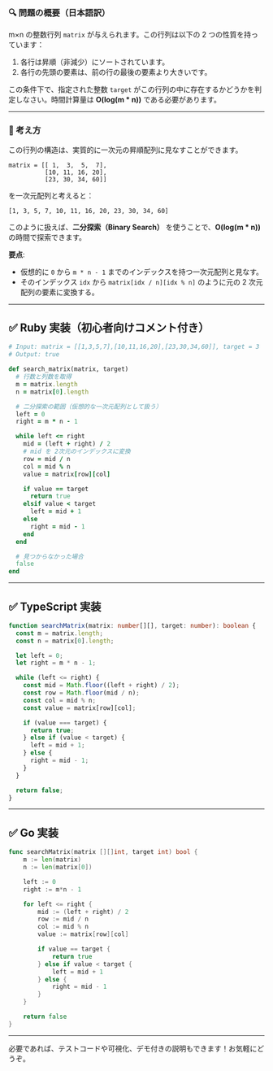 ### 🔍 問題の概要（日本語訳）

m×n の整数行列 `matrix` が与えられます。この行列は以下の 2 つの性質を持っています：

1. 各行は昇順（非減少）にソートされています。
2. 各行の先頭の要素は、前の行の最後の要素より大きいです。

この条件下で、指定された整数 `target` がこの行列の中に存在するかどうかを判定しなさい。時間計算量は **O(log(m \* n))** である必要があります。

---

### 🧠 考え方

この行列の構造は、実質的に一次元の昇順配列に見なすことができます。

```
matrix = [[ 1,  3,  5,  7],
          [10, 11, 16, 20],
          [23, 30, 34, 60]]
```

を一次元配列と考えると：

```
[1, 3, 5, 7, 10, 11, 16, 20, 23, 30, 34, 60]
```

このように扱えば、**二分探索（Binary Search）** を使うことで、**O(log(m \* n))** の時間で探索できます。

**要点**:

- 仮想的に `0` から `m * n - 1` までのインデックスを持つ一次元配列と見なす。
- そのインデックス `idx` から `matrix[idx / n][idx % n]` のように元の 2 次元配列の要素に変換する。

---

## ✅ Ruby 実装（初心者向けコメント付き）

```ruby
# Input: matrix = [[1,3,5,7],[10,11,16,20],[23,30,34,60]], target = 3
# Output: true

def search_matrix(matrix, target)
  # 行数と列数を取得
  m = matrix.length
  n = matrix[0].length

  # 二分探索の範囲（仮想的な一次元配列として扱う）
  left = 0
  right = m * n - 1

  while left <= right
    mid = (left + right) / 2
    # mid を 2次元のインデックスに変換
    row = mid / n
    col = mid % n
    value = matrix[row][col]

    if value == target
      return true
    elsif value < target
      left = mid + 1
    else
      right = mid - 1
    end
  end

  # 見つからなかった場合
  false
end
```

---

## ✅ TypeScript 実装

```ts
function searchMatrix(matrix: number[][], target: number): boolean {
  const m = matrix.length;
  const n = matrix[0].length;

  let left = 0;
  let right = m * n - 1;

  while (left <= right) {
    const mid = Math.floor((left + right) / 2);
    const row = Math.floor(mid / n);
    const col = mid % n;
    const value = matrix[row][col];

    if (value === target) {
      return true;
    } else if (value < target) {
      left = mid + 1;
    } else {
      right = mid - 1;
    }
  }

  return false;
}
```

---

## ✅ Go 実装

```go
func searchMatrix(matrix [][]int, target int) bool {
    m := len(matrix)
    n := len(matrix[0])

    left := 0
    right := m*n - 1

    for left <= right {
        mid := (left + right) / 2
        row := mid / n
        col := mid % n
        value := matrix[row][col]

        if value == target {
            return true
        } else if value < target {
            left = mid + 1
        } else {
            right = mid - 1
        }
    }

    return false
}
```

---

必要であれば、テストコードや可視化、デモ付きの説明もできます！お気軽にどうぞ。

